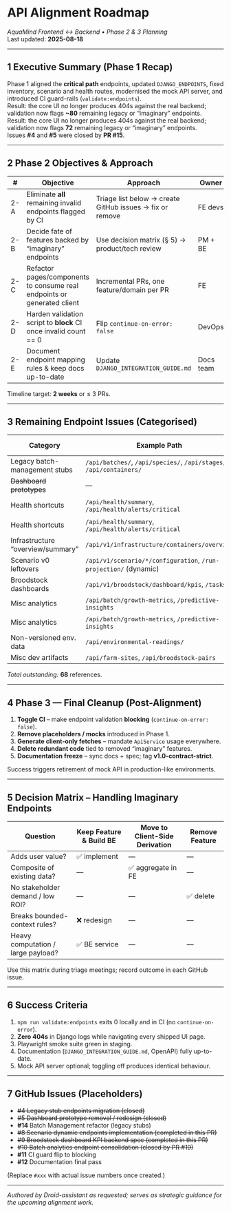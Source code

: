 # API Alignment Roadmap  
_AquaMind Frontend ↔ Backend • Phase 2 & 3 Planning_  
Last updated: **2025-08-18**

---

## 1  Executive Summary (Phase 1 Recap)
Phase 1 aligned the **critical path** endpoints, updated `DJANGO_ENDPOINTS`, fixed inventory, scenario and health routes, modernised the mock API server, and introduced CI guard-rails (`validate:endpoints`).  
Result: the core UI no longer produces 404s against the real backend; validation now flags **~80** remaining legacy or “imaginary” endpoints.  
Result: the core UI no longer produces 404s against the real backend; validation now flags **72** remaining legacy or “imaginary” endpoints.  
Issues **#4** and **#5** were closed by **PR #15**.

---

## 2  Phase 2 Objectives & Approach
| # | Objective | Approach | Owner |
|---|-----------|----------|-------|
| 2-A | Eliminate **all** remaining invalid endpoints flagged by CI | Triage list below → create GitHub issues → fix or remove | FE devs |
| 2-B | Decide fate of features backed by “imaginary” endpoints | Use decision matrix (§ 5) → product/tech review | PM + BE |
| 2-C | Refactor pages/components to consume real endpoints or generated client | Incremental PRs, one feature/domain per PR | FE |
| 2-D | Harden validation script to **block** CI once invalid count == 0 | Flip `continue-on-error: false` | DevOps |
| 2-E | Document endpoint mapping rules & keep docs up-to-date | Update `DJANGO_INTEGRATION_GUIDE.md` | Docs team |

Timeline target: **2 weeks** or ≤ 3 PRs.

---

## 3  Remaining Endpoint Issues (Categorised)

| Category | Example Path | Count | Recommended Action | GH Issue |
|----------|--------------|-------|--------------------|----------|
| Legacy batch-management stubs | `/api/batches/`, `/api/species/`, `/api/stages/`, `/api/containers/` | **50** | Prefix with `/api/v1/batch/*` or `/api/v1/infrastructure/*` | #14 |
| ~~Dashboard prototypes~~ | — | **0** | _RESOLVED by PR #15_ | — |
| Health shortcuts | `/api/health/summary`, `/api/health/alerts/critical` | 8 | Map to granular health endpoints or implement aggregator viewset | #6 |
| Health shortcuts | `/api/health/summary`, `/api/health/alerts/critical` | **0** | RESOLVED in this PR (client-computed) | ~~#6~~ |
| Infrastructure “overview/summary” | `/api/v1/infrastructure/containers/overview` | **0** | RESOLVED in this PR (client-computed) | ~~#7~~ |
| Scenario v0 leftovers | `/api/v1/scenario/*/configuration`, `/run-projection/` (dynamic) | 6 | Confirm with BE; likely genuine → implement | #8 |
| Broodstock dashboards | `/api/v1/broodstock/dashboard/kpis`, `/tasks/` | **0** | RESOLVED in this PR (client-computed + v1 endpoints) | ~~#9~~ |
| Misc analytics | `/api/batch/growth-metrics`, `/predictive-insights` | 4 | Evaluate need; possibly move to `/api/v1/batch/batches/{id}/…` | #10 |
| Misc analytics | `/api/batch/growth-metrics`, `/predictive-insights` | **0** | **RESOLVED in PR #19** (migrated to real v1 endpoints) | ~~#10~~ |
| Non-versioned env. data | `/api/environmental-readings/` | 1 | Use `/api/v1/environmental/readings/` | #xxx |
| Misc dev artifacts | `/api/farm-sites`, `/api/broodstock-pairs` | 1 | Remove or open BE ticket | #xxx |
_Total outstanding:_ **68** references.

---

## 4  Phase 3 — Final Cleanup (Post-Alignment)

1. **Toggle CI** – make endpoint validation **blocking** (`continue-on-error: false`).
2. **Remove placeholders / mocks** introduced in Phase 1.
3. **Generate client-only fetches** – mandate `ApiService` usage everywhere.
4. **Delete redundant code** tied to removed “imaginary” features.
5. **Documentation freeze** – sync docs + spec; tag **v1.0-contract-strict**.

Success triggers retirement of mock API in production-like environments.

---

## 5  Decision Matrix – Handling Imaginary Endpoints

| Question | Keep Feature & Build BE | Move to Client-Side Derivation | Remove Feature |
|----------|------------------------|-------------------------------|----------------|
| Adds user value? | ✅ implement | — | — |
| Composite of existing data? | — | ✅ aggregate in FE | — |
| No stakeholder demand / low ROI? | — | — | ✅ delete |
| Breaks bounded-context rules? | ❌ redesign | — | — |
| Heavy computation / large payload? | ✅ BE service | — | — |

Use this matrix during triage meetings; record outcome in each GitHub issue.

---

## 6  Success Criteria

1. `npm run validate:endpoints` exits 0 locally and in CI (no `continue-on-error`).
2. **Zero 404s** in Django logs while navigating every shipped UI page.
3. Playwright smoke suite green in staging.
4. Documentation (`DJANGO_INTEGRATION_GUIDE.md`, OpenAPI) fully up-to-date.
5. Mock API server optional; toggling off produces identical behaviour.

---

## 7  GitHub Issues (Placeholders)

* ~~#4 Legacy stub endpoints migration (closed)~~
* ~~#5 Dashboard prototype removal / redesign (closed)~~
* **#14** Batch Management refactor (legacy stubs)
* ~~#8 Scenario dynamic endpoints implementation (completed in this PR)~~
* ~~#9 Broodstock dashboard KPI backend spec (completed in this PR)~~
* ~~#10 Batch analytics endpoint consolidation (closed by PR #19)~~
* **#11** CI guard flip to blocking
* **#12** Documentation final pass

(Replace `#xxx` with actual issue numbers once created.)

---

_Authored by Droid-assistant as requested; serves as strategic guidance for the upcoming alignment work._  
